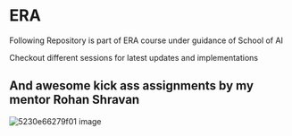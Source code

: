 # ERA

Following Repository is part of ERA course under guidance of School of AI

Checkout different sessions for latest updates and implementations

## And awesome kick ass assignments by my mentor Rohan Shravan 
![5230e66279f01 image](https://github.com/gdeotale/ERA/assets/8176219/eaacb93c-d5e1-4c96-99fc-bfe3d18e5a52)

